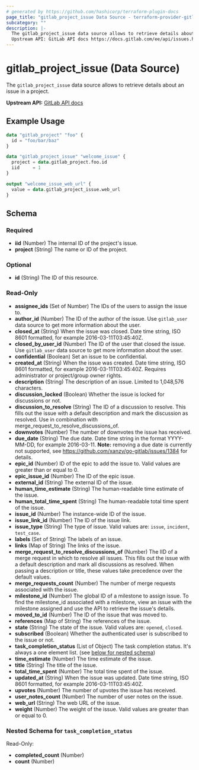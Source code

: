 ```yaml
---
# generated by https://github.com/hashicorp/terraform-plugin-docs
page_title: "gitlab_project_issue Data Source - terraform-provider-gitlab"
subcategory: ""
description: |-
  The gitlab_project_issue data source allows to retrieve details about an issue in a project.
  Upstream API: GitLab API docs https://docs.gitlab.com/ee/api/issues.html
---
```


# gitlab_project_issue (Data Source)

The `gitlab_project_issue` data source allows to retrieve details about an issue in a project.

**Upstream API:** [GitLab API docs](https://docs.gitlab.com/ee/api/issues.html)

## Example Usage

```terraform
data "gitlab_project" "foo" {
  id = "foo/bar/baz"
}

data "gitlab_project_issue" "welcome_issue" {
  project = data.gitlab_project.foo.id
  iid     = 1
}

output "welcome_issue_web_url" {
  value = data.gitlab_project_issue.web_url
}
```

<!-- schema generated by tfplugindocs -->
## Schema

### Required

- **iid** (Number) The internal ID of the project's issue.
- **project** (String) The name or ID of the project.

### Optional

- **id** (String) The ID of this resource.

### Read-Only

- **assignee_ids** (Set of Number) The IDs of the users to assign the issue to.
- **author_id** (Number) The ID of the author of the issue. Use `gitlab_user` data source to get more information about the user.
- **closed_at** (String) When the issue was closed. Date time string, ISO 8601 formatted, for example 2016-03-11T03:45:40Z.
- **closed_by_user_id** (Number) The ID of the user that closed the issue. Use `gitlab_user` data source to get more information about the user.
- **confidential** (Boolean) Set an issue to be confidential.
- **created_at** (String) When the issue was created. Date time string, ISO 8601 formatted, for example 2016-03-11T03:45:40Z. Requires administrator or project/group owner rights.
- **description** (String) The description of an issue. Limited to 1,048,576 characters.
- **discussion_locked** (Boolean) Whether the issue is locked for discussions or not.
- **discussion_to_resolve** (String) The ID of a discussion to resolve. This fills out the issue with a default description and mark the discussion as resolved. Use in combination with merge_request_to_resolve_discussions_of.
- **downvotes** (Number) The number of downvotes the issue has received.
- **due_date** (String) The due date. Date time string in the format YYYY-MM-DD, for example 2016-03-11.
**Note:** removing a due date is currently not supported, see https://github.com/xanzy/go-gitlab/issues/1384 for details.
- **epic_id** (Number) ID of the epic to add the issue to. Valid values are greater than or equal to 0.
- **epic_issue_id** (Number) The ID of the epic issue.
- **external_id** (String) The external ID of the issue.
- **human_time_estimate** (String) The human-readable time estimate of the issue.
- **human_total_time_spent** (String) The human-readable total time spent of the issue.
- **issue_id** (Number) The instance-wide ID of the issue.
- **issue_link_id** (Number) The ID of the issue link.
- **issue_type** (String) The type of issue. Valid values are: `issue`, `incident`, `test_case`.
- **labels** (Set of String) The labels of an issue.
- **links** (Map of String) The links of the issue.
- **merge_request_to_resolve_discussions_of** (Number) The IID of a merge request in which to resolve all issues. This fills out the issue with a default description and mark all discussions as resolved. When passing a description or title, these values take precedence over the default values.
- **merge_requests_count** (Number) The number of merge requests associated with the issue.
- **milestone_id** (Number) The global ID of a milestone to assign issue. To find the milestone_id associated with a milestone, view an issue with the milestone assigned and use the API to retrieve the issue's details.
- **moved_to_id** (Number) The ID of the issue that was moved to.
- **references** (Map of String) The references of the issue.
- **state** (String) The state of the issue. Valid values are: `opened`, `closed`.
- **subscribed** (Boolean) Whether the authenticated user is subscribed to the issue or not.
- **task_completion_status** (List of Object) The task completion status. It's always a one element list. (see [below for nested schema](#nestedatt--task_completion_status))
- **time_estimate** (Number) The time estimate of the issue.
- **title** (String) The title of the issue.
- **total_time_spent** (Number) The total time spent of the issue.
- **updated_at** (String) When the issue was updated. Date time string, ISO 8601 formatted, for example 2016-03-11T03:45:40Z.
- **upvotes** (Number) The number of upvotes the issue has received.
- **user_notes_count** (Number) The number of user notes on the issue.
- **web_url** (String) The web URL of the issue.
- **weight** (Number) The weight of the issue. Valid values are greater than or equal to 0.

<a id="nestedatt--task_completion_status"></a>
### Nested Schema for `task_completion_status`

Read-Only:

- **completed_count** (Number)
- **count** (Number)



